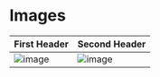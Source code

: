 

# Images

| First Header  | Second Header |
| ------------- | ------------- |
| ![image](https://github.com/user-attachments/assets/e939c6b3-323e-48ab-a10d-4fd4ba893f80)  | ![image](https://github.com/user-attachments/assets/91224904-4381-4241-b30c-1cc5eb06ef15) |





